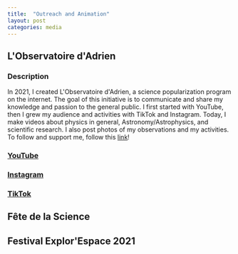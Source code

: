 ```yaml
---
title:  "Outreach and Animation"
layout: post
categories: media
---
```


## L'Observatoire d'Adrien

### Description

In 2021, I created L'Observatoire d'Adrien, a science popularization program on the internet. 
The goal of this initiative is to communicate and share my knowledge and passion to the general public. 
I first started with YouTube, then I grew my audience and activities with TikTok and Instagram. 
Today, I make videos about physics in general, Astronomy/Astrophysics, and scientific research.
I also post photos of my observations and my activities.
To follow and support me, follow this [link](https://linktr.ee/lobservatoiredadrien)!

### [YouTube](https://www.youtube.com/@lobservatoiredadrien)



### [Instagram](https://www.instagram.com/lobservatoire_dadrien/)



### [TikTok](https://www.tiktok.com/@observatoire_dadrien)



## Fête de la Science



## Festival Explor'Espace 2021

